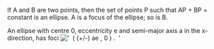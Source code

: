 If A and B are two points, then the set of points P such that AP + BP =
constant is an ellipse. A is a focus of the ellipse; so is B.

An ellipse with centre 0, eccentricity e and semi-major axis a in the
x-direction, has foci
!['  ( (+/-) ae , 0 ) .  '](../dictionary/equation_images/1866.1..png)
